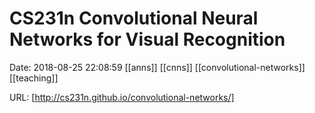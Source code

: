 # CS231n Convolutional Neural Networks for Visual Recognition

Date: 2018-08-25 22:08:59
[[anns]] [[cnns]] [[convolutional-networks]] [[teaching]]

URL: [http://cs231n.github.io/convolutional-networks/]
